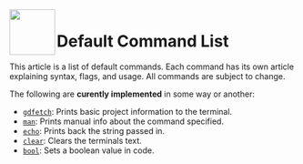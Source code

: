 <a href="https://github.com/Kubulambula/Godot-GDShell">
  <img src="https://github.com/Kubulambula/Godot-GDShell/blob/main/addons/gdshell/docs/assets/logo.png" align="left" width="80" height="80">
</a>

# Default Command List

This article is a list of default commands. Each command has its own article explaining syntax, flags, and usage. All commands are subject to change.


The following are **curently implemented** in some way or another: 
- [`gdfetch`](gdfetch.md): Prints basic project information to the terminal. 
- [`man`](man.md): Prints manual info about the command specified.
- [`echo`](echo.md): Prints back the string passed in.
- [`clear`](clear.md): Clears the terminals text. 
- [`bool`](bool.md): Sets a boolean value in code.


